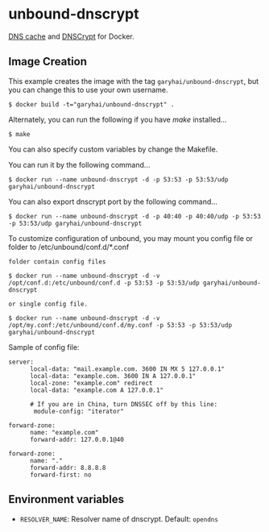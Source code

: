 unbound-dnscrypt
=================

[DNS cache](http://unbound.net) and [DNSCrypt](http://dnscrypt.org) for Docker.

## Image Creation

This example creates the image with the tag `garyhai/unbound-dnscrypt`, but you can change this to use your own username.

```
$ docker build -t="garyhai/unbound-dnscrypt" .
```

Alternately, you can run the following if you have *make* installed...

```
$ make
```

You can also specify custom variables by change the Makefile.

You can run it by the following command...

```
$ docker run --name unbound-dnscrypt -d -p 53:53 -p 53:53/udp garyhai/unbound-dnscrypt
```

You can also export dnscrypt port by the following command...

```
$ docker run --name unbound-dnscrypt -d -p 40:40 -p 40:40/udp -p 53:53 -p 53:53/udp garyhai/unbound-dnscrypt
```

To customize configuration of unbound, you may mount you config file or folder to /etc/unbound/conf.d/*.conf

```
folder contain config files

$ docker run --name unbound-dnscrypt -d -v /opt/conf.d:/etc/unbound/conf.d -p 53:53 -p 53:53/udp garyhai/unbound-dnscrypt

or single config file.

$ docker run --name unbound-dnscrypt -d -v /opt/my.conf:/etc/unbound/conf.d/my.conf -p 53:53 -p 53:53/udp garyhai/unbound-dnscrypt

```

Sample of config file:

```
server:
      local-data: "mail.example.com. 3600 IN MX 5 127.0.0.1"
      local-data: "example.com. 3600 IN A 127.0.0.1"
      local-zone: "example.com" redirect
      local-data: "example.com A 127.0.0.1"
      
      # If you are in China, turn DNSSEC off by this line:
       module-config: "iterator"
      
forward-zone:
      name: "example.com"
      forward-addr: 127.0.0.1@40

forward-zone:
      name: "."
      forward-addr: 8.8.8.8
      forward-first: no
```

## Environment variables

 - `RESOLVER_NAME`: Resolver name of dnscrypt. Default: `opendns`

